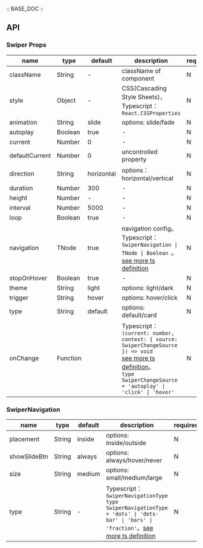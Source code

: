 :: BASE_DOC ::

## API

### Swiper Props

name | type | default | description | required
-- | -- | -- | -- | --
className | String | - | className of component | N
style | Object | - | CSS(Cascading Style Sheets)，Typescript：`React.CSSProperties` | N
animation | String | slide | options: slide/fade | N
autoplay | Boolean | true | \- | N
current | Number | 0 | \- | N
defaultCurrent | Number | 0 | uncontrolled property | N
direction | String | horizontal | options：horizontal/vertical | N
duration | Number | 300 | \- | N
height | Number | - | \- | N
interval | Number | 5000 | \- | N
loop | Boolean | true | \- | N
navigation | TNode | true | navigation config。Typescript：`SwiperNavigation \| TNode \| Boolean `。[see more ts definition](https://github.com/Tencent/tdesign-react/blob/develop/packages/components/common.ts) | N
stopOnHover | Boolean | true | \- | N
theme | String | light | options: light/dark | N
trigger | String | hover | options: hover/click | N
type | String | default | options: default/card | N
onChange | Function |  | Typescript：`(current: number, context: { source: SwiperChangeSource }) => void`<br/>[see more ts definition](https://github.com/Tencent/tdesign-react/blob/develop/packages/components/swiper/type.ts)。<br/>`type SwiperChangeSource = 'autoplay' \| 'click' \| 'hover'`<br/> | N

### SwiperNavigation

name | type | default | description | required
-- | -- | -- | -- | --
placement | String | inside | options: inside/outside | N
showSlideBtn | String | always | options: always/hover/never | N
size | String | medium | options: small/medium/large | N
type | String | - | Typescript：`SwiperNavigationType` `type SwiperNavigationType = 'dots' \| 'dots-bar' \| 'bars' \| 'fraction'`。[see more ts definition](https://github.com/Tencent/tdesign-react/blob/develop/packages/components/swiper/type.ts) | N
